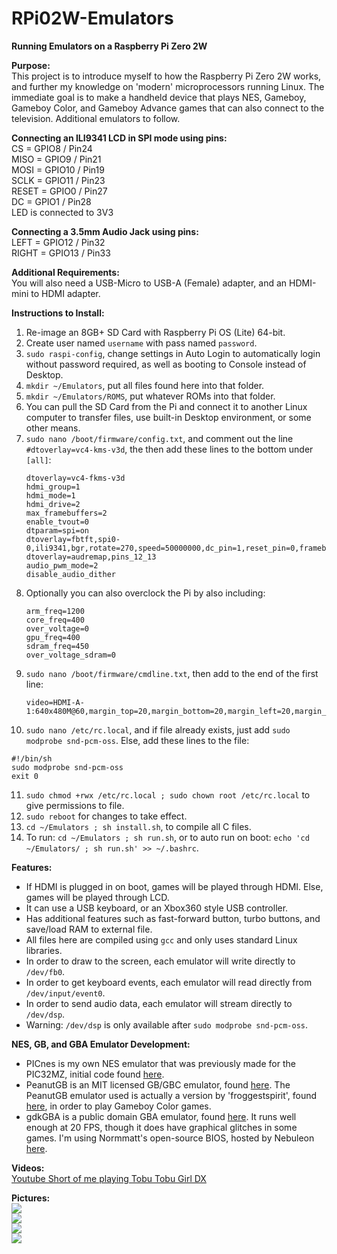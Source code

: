 # RPi02W-Emulators
<b>Running Emulators on a Raspberry Pi Zero 2W</b><br>

<b>Purpose:</b><br>
This project is to introduce myself to how the Raspberry Pi Zero 2W works, and further my knowledge on 'modern' microprocessors running Linux.  The immediate goal is to make a handheld device that plays NES, Gameboy, Gameboy Color, and Gameboy Advance games that can also connect to the television.  Additional emulators to follow.<br>

<b>Connecting an ILI9341 LCD in SPI mode using pins:</b><br>
CS = GPIO8 / Pin24<br>
MISO = GPIO9 / Pin21<br>
MOSI = GPIO10 / Pin19<br>
SCLK = GPIO11 / Pin23<br>
RESET = GPIO0 / Pin27<br>
DC = GPIO1 / Pin28<br>
LED is connected to 3V3<br>

<b>Connecting a 3.5mm Audio Jack using pins:</b><br>
LEFT = GPIO12 / Pin32<br>
RIGHT = GPIO13 / Pin33<br>

<b>Additional Requirements:</b><br>
You will also need a USB-Micro to USB-A (Female) adapter, and an HDMI-mini to HDMI adapter.<br>

<b>Instructions to Install:</b><br>
1) Re-image an 8GB+ SD Card with Raspberry Pi OS (Lite) 64-bit.<br>
2) Create user named ``` username ``` with pass named ``` password ```.<br>
3) ``` sudo raspi-config ```, change settings in Auto Login to automatically login without password required, as well as booting to Console instead of Desktop.<br>
4) ``` mkdir ~/Emulators ```, put all files found here into that folder.<br>
5) ``` mkdir ~/Emulators/ROMS ```, put whatever ROMs into that folder.<br>
6) You can pull the SD Card from the Pi and connect it to another Linux computer to transfer files, use built-in Desktop environment, or some other means.<br>
7) ``` sudo nano /boot/firmware/config.txt ```, and comment out the line ``` #dtoverlay=vc4-kms-v3d ```, the then add these lines to the bottom under ``` [all] ```:
   ```
   dtoverlay=vc4-fkms-v3d
   hdmi_group=1
   hdmi_mode=1
   hdmi_drive=2
   max_framebuffers=2
   enable_tvout=0
   dtparam=spi=on
   dtoverlay=fbtft,spi0-0,ili9341,bgr,rotate=270,speed=50000000,dc_pin=1,reset_pin=0,framebuffer_width=320,framebuffer_height=240
   dtoverlay=audremap,pins_12_13
   audio_pwm_mode=2
   disable_audio_dither
   ```
8) Optionally you can also overclock the Pi by also including:
   ```
   arm_freq=1200
   core_freq=400
   over_voltage=0
   gpu_freq=400
   sdram_freq=450
   over_voltage_sdram=0
   ```
9) ``` sudo nano /boot/firmware/cmdline.txt ```, then add to the end of the first line:
   ```
   video=HDMI-A-1:640x480M@60,margin_top=20,margin_bottom=20,margin_left=20,margin_right=20
   ```
10) ``` sudo nano /etc/rc.local ```, and if file already exists, just add ``` sudo modprobe snd-pcm-oss ```.  Else, add these lines to the file:
   ```
   #!/bin/sh
   sudo modprobe snd-pcm-oss
   exit 0
   ```
11) ``` sudo chmod +rwx /etc/rc.local ; sudo chown root /etc/rc.local ``` to give permissions to file.<br>
12) ``` sudo reboot ``` for changes to take effect.<br>
13) ``` cd ~/Emulators ; sh install.sh ```, to compile all C files.<br>
14) To run: ``` cd ~/Emulators ; sh run.sh ```, or to auto run on boot: ``` echo 'cd ~/Emulators/ ; sh run.sh' >> ~/.bashrc ```.<br>

<b>Features:</b><br>
- If HDMI is plugged in on boot, games will be played through HDMI.  Else, games will be played through LCD.<br>
- It can use a USB keyboard, or an Xbox360 style USB controller.<br>
- Has additional features such as fast-forward button, turbo buttons, and save/load RAM to external file.<br>
- All files here are compiled using ``` gcc ``` and only uses standard Linux libraries.<br>
- In order to draw to the screen, each emulator will write directly to ``` /dev/fb0 ```.<br>
- In order to get keyboard events, each emulator will read directly from ``` /dev/input/event0 ```.<br>
- In order to send audio data, each emulator will stream directly to ``` /dev/dsp ```.<br>
- Warning: ``` /dev/dsp ``` is only available after ``` sudo modprobe snd-pcm-oss ```.<br>

<b>NES, GB, and GBA Emulator Development:</b><br>
- PICnes is my own NES emulator that was previously made for the PIC32MZ, initial code found <a href="https://github.com/stevenchadburrow/AcolyteHandheld">here</a>.<br>
- PeanutGB is an MIT licensed GB/GBC emulator, found <a href="https://github.com/deltabeard/Peanut-GB">here</a>. The PeanutGB emulator used is actually a version by 'froggestspirit', found <a href="https://github.com/froggestspirit/Peanut-GB">here</a>, in order to play Gameboy Color games.<br>
- gdkGBA is a public domain GBA emulator, found <a href="https://github.com/gdkchan/gdkGBA">here</a>.  It runs well enough at 20 FPS, though it does have graphical glitches in some games.  I'm using Normmatt's open-source BIOS, hosted by Nebuleon <a href="https://github.com/Nebuleon/ReGBA/">here</a>.<br>

<b>Videos:</b><br>
<a href="https://youtube.com/shorts/ARCSKjPH7FA?si=rqlXaKl9zKCdxzBo">Youtube Short of me playing Tobu Tobu Girl DX</a><br>

<b>Pictures:</b><br>
<img src="Images/RPi02W-Prelim-HDMI.jpg"><br>
<img src="Images/RPi02W-Prelim-LCD.jpg"><br>
<img src="Images/RPi02W-Prelim-PCB.png"><br>
<img src="Images/RPi02W-Prelim-Case.png"><br>


